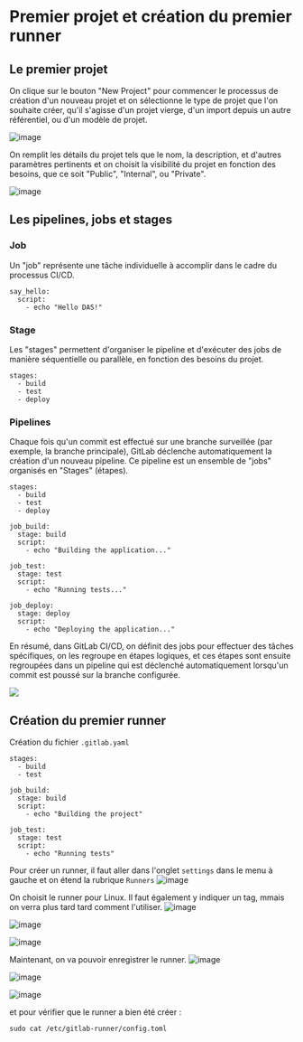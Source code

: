 # Premier projet et création du premier runner
## Le premier projet
On clique sur le bouton "New Project" pour commencer le processus de création d'un nouveau projet et 
on sélectionne le type de projet que l'on souhaite créer, qu'il s'agisse d'un projet vierge, 
d'un import depuis un autre référentiel, ou d'un modèle de projet.

![image](https://github.com/becodeorg/DAS-CI-CD/assets/26960886/325601b4-65e1-4639-9613-c75d029671e6)


On remplit les détails du projet tels que le nom, la description, et d'autres paramètres pertinents 
et on choisit la visibilité du projet en fonction des besoins, que ce soit "Public", "Internal", ou "Private".

![image](https://github.com/becodeorg/DAS-CI-CD/assets/26960886/cb08a517-9223-4d92-b26e-b9ddbac0d9be)

## Les pipelines, jobs et stages

### Job 
Un "job" représente une tâche individuelle à accomplir dans le cadre du processus CI/CD. 

```
say_hello:
  script:
    - echo "Hello DAS!"
```

### Stage 
Les "stages" permettent d'organiser le pipeline et d'exécuter 
des jobs de manière séquentielle ou parallèle, en fonction des besoins du projet.

```
stages:
  - build
  - test
  - deploy
```

### Pipelines
Chaque fois qu'un commit est effectué sur une branche surveillée (par exemple, la branche principale), 
GitLab déclenche automatiquement la création d'un nouveau pipeline. Ce pipeline est un ensemble de "jobs" organisés en "Stages" (étapes).  

```
stages:
  - build
  - test
  - deploy

job_build:
  stage: build
  script:
    - echo "Building the application..."

job_test:
  stage: test
  script:
    - echo "Running tests..."

job_deploy:
  stage: deploy
  script:
    - echo "Deploying the application..."
```

En résumé, dans GitLab CI/CD, on définit des jobs pour effectuer des tâches spécifiques, 
on les regroupe en étapes logiques, et ces étapes sont ensuite regroupées dans un pipeline qui 
est déclenché automatiquement lorsqu'un commit est poussé sur la branche configurée.

![](https://docs.gitlab.com/ee/ci/jobs/img/pipeline_grouped_jobs_v14_2.png)

## Création du premier runner
Création du fichier ``.gitlab.yaml``   
```
stages:
  - build
  - test

job_build:
  stage: build
  script:
    - echo "Building the project"

job_test:
  stage: test
  script:
    - echo "Running tests"

```

Pour créer un runner, il faut aller dans l'onglet ``settings`` dans le menu à gauche et on étend la rubrique ``Runners``
![image](https://github.com/becodeorg/DAS-CI-CD/assets/26960886/21668686-45ef-49e9-a74f-cb736d03cf19)

On choisit le runner pour Linux. Il faut également y indiquer un tag, mmais on verra plus tard tard comment l'utiliser.
![image](https://github.com/becodeorg/DAS-CI-CD/assets/26960886/104c579e-45fe-4b70-8ee4-ae34f47feeb5)

![image](https://github.com/becodeorg/DAS-CI-CD/assets/26960886/beaba3cc-c4c3-4de4-a1ee-78e4705f387f)

![image](https://github.com/becodeorg/DAS-CI-CD/assets/26960886/b4300593-4a68-48d5-bc03-ede4f9e0d661)

Maintenant, on va pouvoir enregistrer le runner. 
![image](https://github.com/becodeorg/DAS-CI-CD/assets/26960886/a4773056-007a-4e89-b677-905ba71967f3)

![image](https://github.com/becodeorg/DAS-CI-CD/assets/26960886/18a44719-3e1c-4027-bf43-1bcd930e89c6)

![image](https://github.com/becodeorg/DAS-CI-CD/assets/26960886/e96ef94a-02c9-4774-99e1-5cb789085572)

et pour vérifier que le runner a bien été créer : 

```
sudo cat /etc/gitlab-runner/config.toml
```


